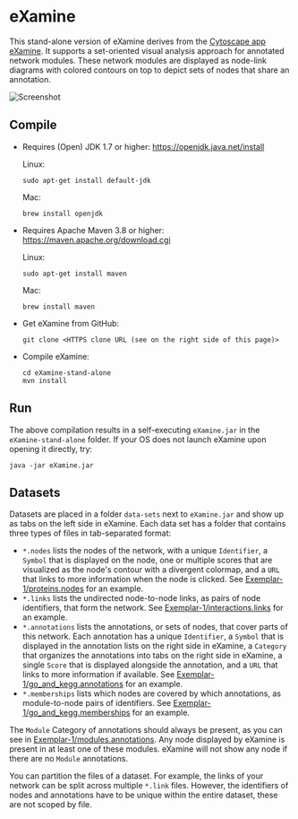 eXamine
=======
This stand-alone version of eXamine derives from the [Cytoscape app eXamine](https://github.com/ls-cwi/eXamine).
It supports a set-oriented visual analysis approach for annotated network modules.
These network modules are displayed as node-link diagrams with colored contours
on top to depict sets of nodes that share an annotation.

![Screenshot](doc/screenshot.png)

Compile
-------
- Requires (Open) JDK 1.7 or higher: https://openjdk.java.net/install

    Linux:
    ```
    sudo apt-get install default-jdk
    ```

    Mac:
    ```
    brew install openjdk
    ```

- Requires Apache Maven 3.8 or higher: https://maven.apache.org/download.cgi

    Linux:
    ```
    sudo apt-get install maven
    ```

    Mac:
    ```
    brew install maven
    ```

- Get eXamine from GitHub:
    ```
    git clone <HTTPS clone URL (see on the right side of this page)>
    ```

- Compile eXamine:
    ```
    cd eXamine-stand-alone
    mvn install
    ```

Run
---
The above compilation results in a self-executing `eXamine.jar` in the `eXamine-stand-alone` folder. If your OS does not launch eXamine upon opening it directly, try:
```
java -jar eXamine.jar
```

Datasets
--------
Datasets are placed in a folder `data-sets` next to `eXamine.jar` and show up as tabs on the left side in eXamine.
Each data set has a folder that contains three types of files in tab-separated format:
- `*.nodes` lists the nodes of the network, with a unique `Identifier`, a `Symbol` that is displayed on the node, one or multiple scores that are visualized as the node's contour with a divergent colormap, and a `URL` that links to more information when the node is clicked. See [Exemplar-1/proteins.nodes](data-sets/Exemplar-1/proteins.nodes) for an example.
- `*.links` lists the undirected node-to-node links, as pairs of node identifiers, that form the network. See [Exemplar-1/interactions.links](data-sets/Exemplar-1/interactions.links) for an example.
- `*.annotations` lists the annotations, or sets of nodes, that cover parts of this network. Each annotation has a unique `Identifier`, a `Symbol` that is displayed in the annotation lists on the right side in eXamine, a `Category` that organizes the annotations into tabs on the right side in eXamine, a single `Score` that is displayed alongside the annotation, and a `URL` that links to more information if available. See [Exemplar-1/go_and_kegg.annotations](data-sets/Exemplar-1/go_and_kegg.annotations) for an example.
- `*.memberships` lists which nodes are covered by which annotations, as module-to-node pairs of identifiers. See [Exemplar-1/go_and_kegg.memberships](data-sets/Exemplar-1/modules.annotations) for an example.

The `Module` Category of annotations should always be present, as you can see in [Exemplar-1/modules.annotations](data-sets/Exemplar-1/modules.annotations). Any node displayed by eXamine is present in at least one of these modules. eXamine will not show any node if there are no `Module` annotations.

You can partition the files of a dataset. For example, the links of your network can be split across multiple `*.link` files. However, the identifiers of nodes and annotations have to be unique within the entire dataset, these are not scoped by file.